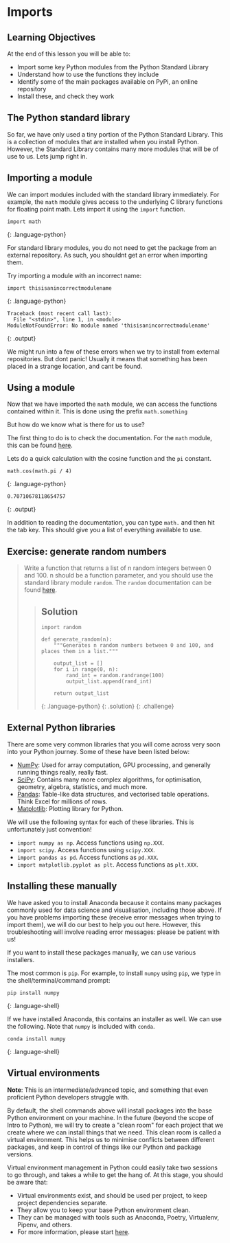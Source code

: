 <!-- ---
layout: page
title: Imports
order: 11
session: 2
length: 20
toc: true
--- -->

# Imports

## Learning Objectives

At the end of this lesson you will be able to:

- Import some key Python modules from the Python Standard Library
- Understand how to use the functions they include
- Identify some of the main packages available on PyPi, an online repository
- Install these, and check they work

## The Python standard library

So far, we have only used a tiny portion of the Python Standard Library. This is a collection of modules that are installed when you install Python. However, the Standard Library contains many more modules that will be of use to us. Lets jump right in.

## Importing a module

We can import modules included with the standard library immediately. For example, the `math` module gives access to the underlying C library functions for floating point math. Lets import it using the `import` function.

~~~
import math
~~~
{: .language-python}

For standard library modules, you do not need to get the package from an external repository. As such, you shouldnt get an error when importing them.

Try importing a module with an incorrect name:

~~~
import thisisanincorrectmodulename
~~~
{: .language-python}
~~~
Traceback (most recent call last):
  File "<stdin>", line 1, in <module>
ModuleNotFoundError: No module named 'thisisanincorrectmodulename'
~~~
{: .output}

We might run into a few of these errors when we try to install from external repositories. But dont panic! Usually it means that something has been placed in a strange location, and cant be found.

## Using a module

Now that we have imported the `math` module, we can access the functions contained within it. This is done using the prefix `math.something`

But how do we know what is there for us to use?

The first thing to do is to check the documentation. For the `math` module, this can be found [here](https://docs.python.org/3/library/math.html).

Lets do a quick calculation with the cosine function and the `pi` constant.

~~~
math.cos(math.pi / 4)
~~~
{: .language-python}
~~~
0.70710678118654757
~~~
{: .output}

In addition to reading the documentation, you can type `math.` and then hit the tab key. This should give you a list of everything available to use.

## Exercise: generate random numbers

> Write a function that returns a list of n random integers between 0 and 100.
> n should be a function parameter, and you should use the standard library module `random`. The `random` documentation can be found [here](https://docs.python.org/3/library/random.html).
>
> > ## Solution
> > ~~~
> > import random
> > 
> > def generate_random(n):
> >     """Generates n random numbers between 0 and 100, and places them in a list."""
> >     
> >     output_list = []
> >     for i in range(0, n):
> >         rand_int = random.randrange(100)
> >         output_list.append(rand_int)
> >         
> >     return output_list
> > ~~~
> > {: .language-python}
> {: .solution}
{: .challenge}

## External Python libraries

There are some very common libraries that you will come across very soon into your Python journey. Some of these have been listed below:

* [NumPy](https://numpy.org/): Used for array computation, GPU processing, and generally running things really, really fast.
* [SciPy](https://scipy.org/): Contains many more complex algorithms, for optimisation, geometry, algebra, statistics, and much more.
* [Pandas](https://pandas.pydata.org/): Table-like data structures, and vectorised table operations. Think Excel for millions of rows.
* [Matplotlib](https://matplotlib.org/): Plotting library for Python.

We will use the following syntax for each of these libraries. This is unfortunately just convention!

* `import numpy as np`. Access functions using `np.XXX`.
* `import scipy`. Access functions using `scipy.XXX`.
* `import pandas as pd`. Access functions as `pd.XXX`.
* `import matplotlib.pyplot as plt`. Access functions as `plt.XXX`.

## Installing these manually

We have asked you to install Anaconda because it contains many packages commonly used for data science and visualisation, including those above. If you have problems importing these (receive error messages when trying to import them), we will do our best to help you out here. However, this troubleshooting will involve reading error messages: please be patient with us!

If you want to install these packages manually, we can use various installers.

The most common is `pip`. For example, to install `numpy` using `pip`, we type in the shell/terminal/command prompt:

~~~
pip install numpy
~~~
{: .language-shell}

If we have installed Anaconda, this contains an installer as well. We can use the following. Note that `numpy` is included with `conda`.

~~~
conda install numpy
~~~
{: .language-shell}

## Virtual environments

**Note**: This is an intermediate/advanced topic, and something that even proficient Python developers struggle with.

By default, the shell commands above will install packages into the base Python environment on your machine. In the future (beyond the scope of Intro to Python), we will try to create a "clean room" for each project that we create where we can install things that we need. This clean room is called a virtual environment. This helps us to minimise conflicts between different packages, and keep in control of things like our Python and package versions.

Virtual environment management in Python could easily take two sessions to go through, and takes a while to get the hang of. At this stage, you should be aware that:

- Virtual environments exist, and should be used per project, to keep project dependencies separate.
- They allow you to keep your base Python environment clean.
- They can be managed with tools such as Anaconda, Poetry, Virtualenv, Pipenv, and others.
- For more information, please start [here](https://docs.python.org/3/tutorial/venv.html).
